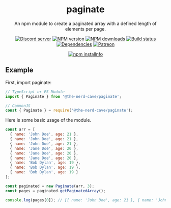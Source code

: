 <div align="center">
  <h1>paginate</h1>
  <p>
    An npm module to create a paginated array with a defined length of elements per page.
  </p>
  <p>
    <a href="https://discord.gg/g7wr8xb"><img src="https://img.shields.io/discord/480231440932667393?color=7289da&logo=discord&logoColor=white" alt="Discord server" /></a>
    <a href="https://www.npmjs.com/package/@the-nerd-cave/paginate"><img src="https://img.shields.io/npm/v/@the-nerd-cave/paginate.svg?maxAge=3600" alt="NPM version" /></a>
    <a href="https://www.npmjs.com/package/@the-nerd-cave/paginate"><img src="https://img.shields.io/npm/dt/@the-nerd-cave/paginate.svg?maxAge=3600" alt="NPM downloads" /></a>
    <a href="https://github.com/acollierr17/paginate/actions"><img src="https://github.com/acollierr17/paginate/workflows/Testing/badge.svg" alt="Build status" /></a>
    <a href="https://david-dm.org/acollierr17/paginate"><img src="https://img.shields.io/david/acollierr17/paginate.svg?maxAge=3600" alt="Dependencies" /></a>
    <a href="https://www.patreon.com/acollierr17"><img src="https://img.shields.io/badge/donate-patreon-F96854.svg" alt="Patreon" /></a>
  </p>
  <p>
    <a href="https://nodei.co/npm/@the-nerd-cave/paginate/"><img src="https://nodei.co/npm/@the-nerd-cave/paginate.png?downloads=true&stars=true" alt="npm installnfo" /></a>
  </p>
</div>

## Example
First, import paginate:
```js
// TypeScript or ES Module
import { Paginate } from '@the-nerd-cave/paginate';

// CommonJS
const { Paginate } = require('@the-nerd-cave/paginate');
```

Here is some basic usage of the module.
```js
const arr = [
  { name: 'John Doe', age: 21 },
  { name: 'John Doe', age: 21 },
  { name: 'John Doe', age: 21 },
  { name: 'Jane Doe', age: 20 },
  { name: 'Jane Doe', age: 20 },
  { name: 'Jane Doe', age: 20 },
  { name: 'Bob Dylan', age: 19 },
  { name: 'Bob Dylan', age: 19 },
  { name: 'Bob Dylan', age: 19 }
];

const paginated = new Paginate(arr, 3);
const pages = paginated.getPaginatedArray();

console.log(pages[0]); // [{ name: 'John Doe', age: 21 }, { name: 'John Doe', age: 21 }, { name: 'John Doe', age: 21 }]
```
